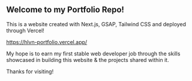 ## Welcome to my Portfolio Repo! 

This is a website created with Next.js, GSAP, Tailwind CSS and deployed through Vercel!

https://hlvn-portfolio.vercel.app/

My hope is to earn my first stable web developer job through the skills showcased in building this website & the projects shared within it.

Thanks for visiting!
